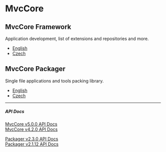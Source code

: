 # MvcCore

## MvcCore Framework
Application development, list of extensions and repositories and more. 
- [English](./mvccore/en/README.md)
- [Czech](./mvccore/cs/README.md)

## MvcCore Packager
Single file applications and tools packing library.  
- [English](./mvccore/en/README.md)
- [Czech](./mvccore/cs/README.md)

---

##### API Docs

[MvcCore v5.0.0 API Docs](https://mvccore.github.io/apidocs/mvccore/5.0.0/)  
[MvcCore v4.2.0 API Docs](https://mvccore.github.io/apidocs/mvccore/4.2.0/)  

[Packager v2.3.0 API Docs](https://mvccore.github.io/apidocs/packager/2.3.0/)  
[Packager v2.1.12 API Docs](https://mvccore.github.io/apidocs/packager/2.1.12/)  
